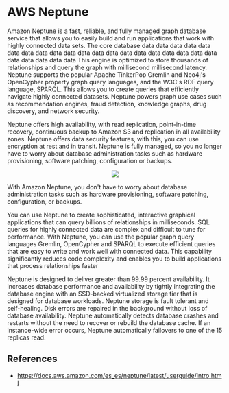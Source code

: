 # AWS Neptune

Amazon Neptune is a fast, reliable, and fully managed graph database service that allows you to easily build and run applications that work with highly connected data sets. The core database data data data data data data data data data data data data data data data data data data data data data data data data data This engine is optimized to store thousands of relationships and query the graph with millisecond millisecond latency. Neptune supports the popular Apache TinkerPop Gremlin and Neo4j's OpenCypher property graph query languages, and the W3C's RDF query language, SPARQL. This allows you to create queries that efficiently navigate highly connected datasets. Neptune powers graph use cases such as recommendation engines, fraud detection, knowledge graphs, drug discovery, and network security.

Neptune offers high availability, with read replication, point-in-time recovery, continuous backup to Amazon S3 and replication in all availability zones. Neptune offers data security features, with this, you can use encryption at rest and in transit. Neptune is fully managed, so you no longer have to worry about database administration tasks such as hardware provisioning, software patching, configuration or backups.

<p align="center">
  <img src="https://github.com/dimasx010/knowledge/assets/105082657/135bc8db-8c36-4383-8675-de822fd7d927">
</p>

With Amazon Neptune, you don't have to worry about database administration tasks such as hardware provisioning, software patching, configuration, or backups.

You can use Neptune to create sophisticated, interactive graphical applications that can query billions of relationships in milliseconds. SQL queries for highly connected data are complex and difficult to tune for performance. With Neptune, you can use the popular graph query languages Gremlin, OpenCypher and SPARQL to execute efficient queries that are easy to write and work well with connected data. This capability significantly reduces code complexity and enables you to build applications that process relationships faster

Neptune is designed to deliver greater than 99.99 percent availability. It increases database performance and availability by tightly integrating the database engine with an SSD-backed virtualized storage tier that is designed for database workloads. Neptune storage is fault tolerant and self-healing. Disk errors are repaired in the background without loss of database availability. Neptune automatically detects database crashes and restarts without the need to recover or rebuild the database cache. If an instance-wide error occurs, Neptune automatically failovers to one of the 15 replicas read.

## References
- https://docs.aws.amazon.com/es_es/neptune/latest/userguide/intro.html
